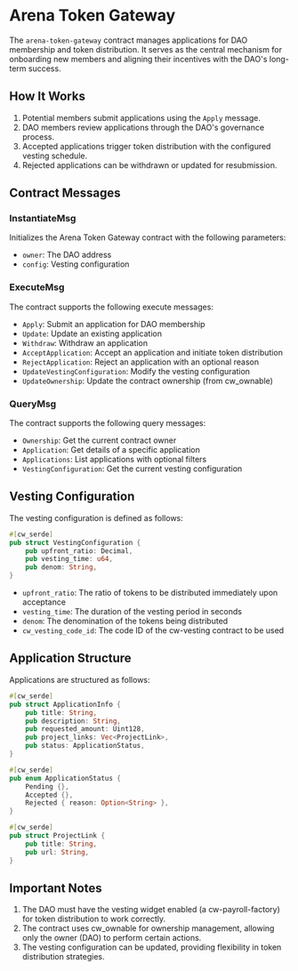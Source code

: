 # Arena Token Gateway

The `arena-token-gateway` contract manages applications for DAO membership and token distribution. It serves as the central mechanism for onboarding new members and aligning their incentives with the DAO's long-term success.

## How It Works

1. Potential members submit applications using the `Apply` message.
2. DAO members review applications through the DAO's governance process.
3. Accepted applications trigger token distribution with the configured vesting schedule.
4. Rejected applications can be withdrawn or updated for resubmission.

## Contract Messages

### InstantiateMsg

Initializes the Arena Token Gateway contract with the following parameters:

- `owner`: The DAO address
- `config`: Vesting configuration

### ExecuteMsg

The contract supports the following execute messages:

- `Apply`: Submit an application for DAO membership
- `Update`: Update an existing application
- `Withdraw`: Withdraw an application
- `AcceptApplication`: Accept an application and initiate token distribution
- `RejectApplication`: Reject an application with an optional reason
- `UpdateVestingConfiguration`: Modify the vesting configuration
- `UpdateOwnership`: Update the contract ownership (from cw_ownable)

### QueryMsg

The contract supports the following query messages:

- `Ownership`: Get the current contract owner
- `Application`: Get details of a specific application
- `Applications`: List applications with optional filters
- `VestingConfiguration`: Get the current vesting configuration

## Vesting Configuration

The vesting configuration is defined as follows:

```rust
#[cw_serde]
pub struct VestingConfiguration {
    pub upfront_ratio: Decimal,
    pub vesting_time: u64,
    pub denom: String,
}
```

- `upfront_ratio`: The ratio of tokens to be distributed immediately upon acceptance
- `vesting_time`: The duration of the vesting period in seconds
- `denom`: The denomination of the tokens being distributed
- `cw_vesting_code_id`: The code ID of the cw-vesting contract to be used

## Application Structure

Applications are structured as follows:

```rust
#[cw_serde]
pub struct ApplicationInfo {
    pub title: String,
    pub description: String,
    pub requested_amount: Uint128,
    pub project_links: Vec<ProjectLink>,
    pub status: ApplicationStatus,
}

#[cw_serde]
pub enum ApplicationStatus {
    Pending {},
    Accepted {},
    Rejected { reason: Option<String> },
}

#[cw_serde]
pub struct ProjectLink {
    pub title: String,
    pub url: String,
}
```

## Important Notes

1. The DAO must have the vesting widget enabled (a cw-payroll-factory) for token distribution to work correctly.
2. The contract uses cw_ownable for ownership management, allowing only the owner (DAO) to perform certain actions.
3. The vesting configuration can be updated, providing flexibility in token distribution strategies.